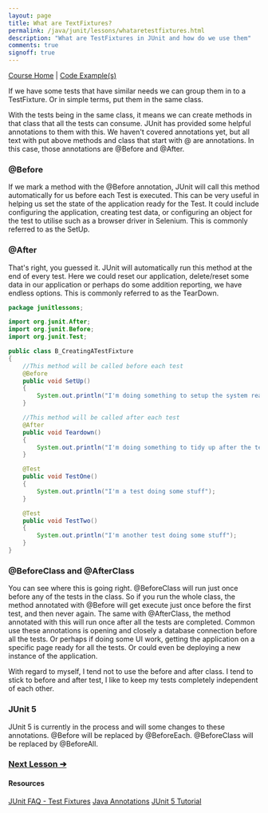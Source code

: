```yaml
---
layout: page
title: What are TextFixtures?
permalink: /java/junit/lessons/whataretestfixtures.html
description: "What are TestFixtures in JUnit and how do we use them"
comments: true
signoff: true
---
```

[Course Home](../../course) \| [Code Example(s)]()

If we have some tests that have similar needs we can group them in to a TestFixture. Or in simple terms, put them in the same class.

With the tests being in the same class, it means we can create methods in that class that all the tests can consume. JUnit has provided some helpful annotations to them with this. We haven't covered annotations yet, but all text with put above methods and class that start with @ are annotations. In this case, those annotations are @Before and @After.

### @Before
If we mark a method with the @Before annotation, JUnit will call this method automatically for us before each Test is executed. This can be very useful in helping us set the state of the application ready for the Test. It could include configuring the application, creating test data, or configuring an object for the test to utilise such as a browser driver in Selenium. This is commonly referred to as the SetUp.

### @After
That's right, you guessed it. JUnit will automatically run this method at the end of every test. Here we could reset our application, delete/reset some data in our application or perhaps do some addition reporting, we have endless options. This is commonly referred to as the TearDown.

```java
package junitlessons;

import org.junit.After;
import org.junit.Before;
import org.junit.Test;

public class B_CreatingATestFixture
{
    //This method will be called before each test
    @Before
    public void SetUp()
    {
        System.out.println("I'm doing something to setup the system ready for the test");
    }

    //This method will be called after each test
    @After
    public void Teardown()
    {
        System.out.println("I'm doing something to tidy up after the test");
    }

    @Test
    public void TestOne()
    {
        System.out.println("I'm a test doing some stuff");
    }

    @Test
    public void TestTwo()
    {
        System.out.println("I'm another test doing some stuff");
    }
}
```

### @BeforeClass and @AfterClass
You can see where this is going right. @BeforeClass will run just once before any of the tests in the class. So if you run the whole class, the method annotated with @Before will get execute just once before the first test, and then never again. The same with @AfterClass, the method annotated with this will run once after all the tests are completed. Common use these annotations is opening and closely a database connection before all the tests. Or perhaps if doing some UI work, getting the application on a specific page ready for all the tests. Or could even be deploying a new instance of the application.

With regard to myself, I tend not to use the before and after class. I tend to stick to before and after test, I like to keep my tests completely independent of each other. 

### JUnit 5
JUnit 5 is currently in the process and will some changes to these annotations. @Before will be replaced by @BeforeEach. @BeforeClass will be replaced by @BeforeAll.

### [Next Lesson &#10132;](../lessons/assertions)

#### Resources
[JUnit FAQ - Test Fixtures](http://junit.org/junit4/faq.html#atests_2)
[Java Annotations](https://beginnersbook.com/2014/09/java-annotations/)
[JUnit 5 Tutorial](http://howtodoinjava.com/junit-5-tutorial/#annotations)